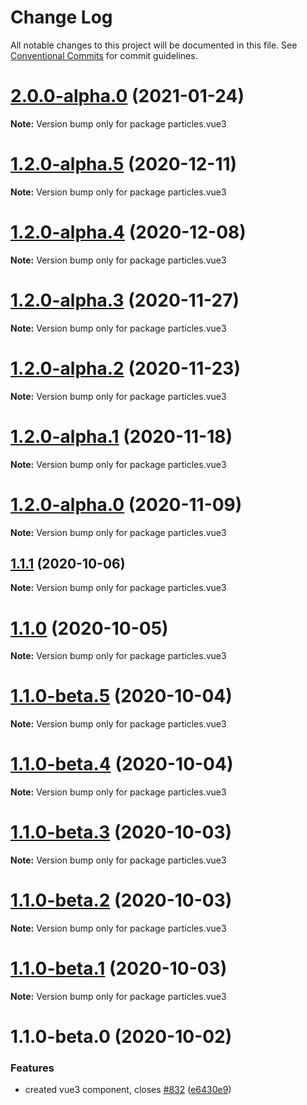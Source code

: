 # Change Log

All notable changes to this project will be documented in this file.
See [Conventional Commits](https://conventionalcommits.org) for commit guidelines.

# [2.0.0-alpha.0](https://github.com/matteobruni/tsparticles/compare/particles.vue3@1.2.0-alpha.5...particles.vue3@2.0.0-alpha.0) (2021-01-24)

**Note:** Version bump only for package particles.vue3





# [1.2.0-alpha.5](https://github.com/matteobruni/tsparticles/compare/particles.vue3@1.2.0-alpha.4...particles.vue3@1.2.0-alpha.5) (2020-12-11)

**Note:** Version bump only for package particles.vue3





# [1.2.0-alpha.4](https://github.com/matteobruni/tsparticles/compare/particles.vue3@1.2.0-alpha.3...particles.vue3@1.2.0-alpha.4) (2020-12-08)

**Note:** Version bump only for package particles.vue3





# [1.2.0-alpha.3](https://github.com/matteobruni/tsparticles/compare/particles.vue3@1.2.0-alpha.2...particles.vue3@1.2.0-alpha.3) (2020-11-27)

**Note:** Version bump only for package particles.vue3





# [1.2.0-alpha.2](https://github.com/matteobruni/tsparticles/compare/particles.vue3@1.2.0-alpha.1...particles.vue3@1.2.0-alpha.2) (2020-11-23)

**Note:** Version bump only for package particles.vue3





# [1.2.0-alpha.1](https://github.com/matteobruni/tsparticles/compare/particles.vue3@1.2.0-alpha.0...particles.vue3@1.2.0-alpha.1) (2020-11-18)

**Note:** Version bump only for package particles.vue3





# [1.2.0-alpha.0](https://github.com/matteobruni/tsparticles/compare/particles.vue3@1.1.11...particles.vue3@1.2.0-alpha.0) (2020-11-09)

**Note:** Version bump only for package particles.vue3





## [1.1.1](https://github.com/matteobruni/tsparticles/compare/particles.vue3@1.1.0...particles.vue3@1.1.1) (2020-10-06)

**Note:** Version bump only for package particles.vue3





# [1.1.0](https://github.com/matteobruni/tsparticles/compare/particles.vue3@1.1.0-beta.5...particles.vue3@1.1.0) (2020-10-05)

**Note:** Version bump only for package particles.vue3





# [1.1.0-beta.5](https://github.com/matteobruni/tsparticles/compare/particles.vue3@1.1.0-beta.4...particles.vue3@1.1.0-beta.5) (2020-10-04)

**Note:** Version bump only for package particles.vue3





# [1.1.0-beta.4](https://github.com/matteobruni/tsparticles/compare/particles.vue3@1.1.0-beta.3...particles.vue3@1.1.0-beta.4) (2020-10-04)

**Note:** Version bump only for package particles.vue3





# [1.1.0-beta.3](https://github.com/matteobruni/tsparticles/compare/particles.vue3@1.1.0-beta.2...particles.vue3@1.1.0-beta.3) (2020-10-03)

**Note:** Version bump only for package particles.vue3





# [1.1.0-beta.2](https://github.com/matteobruni/tsparticles/compare/particles.vue3@1.1.0-beta.1...particles.vue3@1.1.0-beta.2) (2020-10-03)

**Note:** Version bump only for package particles.vue3





# [1.1.0-beta.1](https://github.com/matteobruni/tsparticles/compare/particles.vue3@1.1.0-beta.0...particles.vue3@1.1.0-beta.1) (2020-10-03)

**Note:** Version bump only for package particles.vue3





# 1.1.0-beta.0 (2020-10-02)


### Features

* created vue3 component, closes [#832](https://github.com/matteobruni/tsparticles/issues/832) ([e6430e9](https://github.com/matteobruni/tsparticles/commit/e6430e9162b6cb1ac72c38c02c70521d2e77d949))
